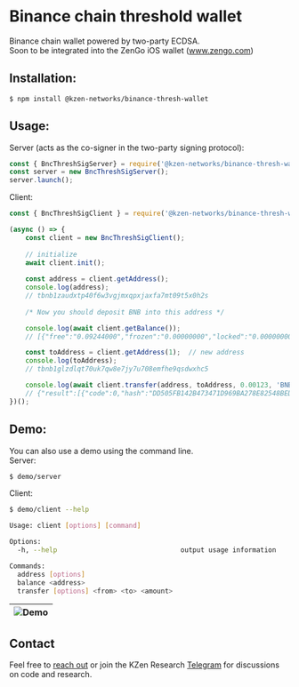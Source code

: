 Binance chain threshold wallet
=====================================
Binance chain wallet powered by two-party ECDSA. <br>
Soon to be integrated into the ZenGo iOS wallet (www.zengo.com)

## Installation:
```
$ npm install @kzen-networks/binance-thresh-wallet
```
## Usage:
Server (acts as the co-signer in the two-party signing protocol):
```js
const { BncThreshSigServer} = require('@kzen-networks/binance-thresh-wallet');
const server = new BncThreshSigServer();
server.launch();
```

Client:
```js
const { BncThreshSigClient } = require('@kzen-networks/binance-thresh-wallet');

(async () => {
    const client = new BncThreshSigClient();
    
    // initialize
    await client.init();
    
    const address = client.getAddress();
    console.log(address);
    // tbnb1zaudxtp40f6w3vgjmxqpxjaxfa7mt09t5x0h2s
    
    /* Now you should deposit BNB into this address */

    console.log(await client.getBalance());
    // [{"free":"0.09244000","frozen":"0.00000000","locked":"0.00000000","symbol":"BNB"}]

    const toAddress = client.getAddress(1);  // new address
    console.log(toAddress);
    // tbnb1glzdlqt70uk7qw8e7jy7u708emfhe9qsdwxhc5

    console.log(await client.transfer(address, toAddress, 0.00123, 'BNB', 'demo!'));
    // {"result":[{"code":0,"hash":"DD505FB142B473471D969BA278E82548BEDD637FEC3A3ED6350408B34A74DB9E","height":"","log":"Msg 0: ","ok":true}],"status":200}
})();
```
## Demo:
You can also use a demo using the command line.<br>
Server:
```bash
$ demo/server
```
Client:
```bash
$ demo/client --help

Usage: client [options] [command]

Options:
  -h, --help                               output usage information

Commands:
  address [options]
  balance <address>
  transfer [options] <from> <to> <amount>

```
|![Demo](https://raw.githubusercontent.com/KZen-networks/binance-thresh-wallet/master/demo/binance-tss-demo.gif "Binance Threshold Wallet Demo")|
|:--:|
## Contact
Feel free to [reach out](mailto:github@kzencorp.com) or join the KZen Research [Telegram]( https://t.me/kzen_research) for discussions on code and research.
